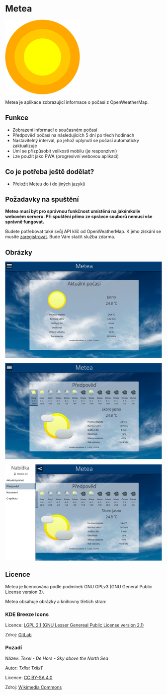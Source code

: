 # Metea
![Logo](img/logos/logo-240.png)

Metea je aplikace zobrazující informace o počasí z OpenWeatherMap.

## Funkce

- Zobrazení informací o současném počasí
- Předpověď počasí na následujících 5 dní po třech hodinách
- Nastavitelný interval, po jehož uplynutí se počasí automaticky zaktualizuje
- Umí se přizpůsobit velikosti mobilu (je responzivní)
- Lze použít jako PWA (progresivní webovou aplikaci)

## Co je potřeba ještě dodělat?

- Přeložit Meteu do i do jiných jazyků

## Požadavky na spuštění

**Metea musí být pro správnou funkčnost umístěná na jakémkoliv webovém serveru. Při spuštění přímo ze správce souborů nemusí vše správně fungovat.**

Budete potřebovat také svůj API klíč od OpenWeatherMap. K jeho získání se musíte [zaregistrovat](https://home.openweathermap.org/users/sign_up). Bude Vám stačit služba zdarma.

## Obrázky

![Současné počasí](img/screenshots/screenshot-1.jpg)

![Předpověď](img/screenshots/screenshot-2.jpg)

![Menu](img/screenshots/screenshot-3.jpg)

## Licence

Metea je licencována podle podmínek GNU GPLv3 (GNU General Public License version 3).

Metea obsahuje obrázky a knihovny třetích stran:

### KDE Breeze Icons

Licence: [LGPL 2.1 (GNU Lesser Genereal Public License version 2.1)](https://invent.kde.org/frameworks/breeze-icons/-/raw/master/COPYING.LIB)

Zdroj: [GitLab](https://invent.kde.org/frameworks/breeze-icons)

### Pozadí 

Název: *Texel - De Hors - Sky above the North Sea*

Autor: *Txllxt TxllxT*

Licence: [CC BY-SA 4.0](https://creativecommons.org/licenses/by-sa/4.0/deed.en)

Zdroj: [Wikimedia Commons](https://commons.wikimedia.org/wiki/File:Texel_-_De_Hors_-_Sky_above_the_North_Sea.jpg)

